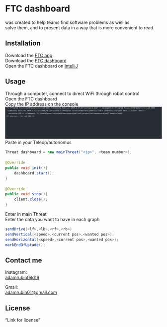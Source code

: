 # FTC dashboard
was created to help teams find software problems as well as  
solve them, and to present data in a way that is more convenient to read.


## Installation
Download the [FTC app]()  
Download the [FTC dashboard](https://github.com/adamrubinfeld/Dashboard)  
Open the FTC dashboard on [IntelliJ](https://www.jetbrains.com/idea/download/#section=windows)  

## Usage
Through a computer, connect to direct WiFi through robot control  
Open the FTC dashboard  
Copy the IP address on the console  
![image1](/images/image1.png)  
Paste in your Teleop/autonomus
```java
Threat dashboard = new mainThreat("<ip>", <team number>);

@Override
public void init(){
    dashboard.start();
}

@Override
public void stop(){
    client.close();
}
```
Enter in main Threat  
Enter the data you want to have in each graph
```java
sendDrive(<lf>,<lb>,<rf>,<rb>)
sendVertical(<speed>,<current pos>,<wanted pos>);
sendHorizontal(<speed>,<current pos>,<wanted pos>);
markEndOfUptade();
```
  

## Contact me
Instagram:  
[adamrubinfeld19]()

Gmail:  
[adamrubin01@gmail.com](https://mail.google.com/mail/u/0/?tab=rm&ogbl#inbox?compose=GTvVlcSMVxqnqjkDBnBKXKqnjvjxkZFlxTglZDNmGXwhhQsrRQdMvmctGDhgBXLWnncTQgQGKHtdM)


## License
“Link for license”

